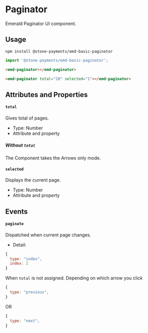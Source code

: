 # Paginator

Emerald Paginator UI component.

## Usage

```
npm install @stone-payments/emd-basic-paginator
```

```js
import '@stone-payments/emd-basic-paginator';
```

```html
<emd-paginator></emd-paginator>

<emd-paginator total="20" selected="1"></emd-paginator>
```

## Attributes and Properties

#### `total`

Gives total of pages.

- Type: Number
- Attribute and property

##### Without `total`
The Component takes the Arrows only mode.

#### `selected`

Displays the current page.

- Type: Number
- Attribute and property

## Events

#### `paginate`

Dispatched when current page changes.

- Detail:
  
```javascript
{
  type: "index",
  index: 2
}
```

When `total` is not assigned.
Depending on which arrow you click

```javascript
{
  type: "previous",
}
```

OR

```javascript
{
  type: "next",
}
```

